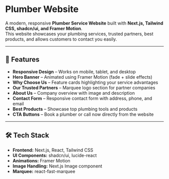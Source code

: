 # Plumber Website

A modern, responsive **Plumber Service Website** built with **Next.js, Tailwind CSS, shadcn/ui, and Framer Motion**.  
This website showcases your plumbing services, trusted partners, best products, and allows customers to contact you easily.

---

## 🌟 Features

- **Responsive Design** – Works on mobile, tablet, and desktop
- **Hero Banner** – Animated using Framer Motion (fade + slide effects)
- **Why Choose Us** – Feature cards highlighting your service advantages
- **Our Trusted Partners** – Marquee logo section for partner companies
- **About Us** – Company overview with image and description
- **Contact Form** – Responsive contact form with address, phone, and email
- **Best Products** – Showcase top plumbing tools and products
- **CTA Buttons** – Book a plumber or call now directly from the website

---

## 🛠 Tech Stack

- **Frontend:** Next.js, React, Tailwind CSS
- **UI Components:** shadcn/ui, lucide-react
- **Animations:** Framer Motion
- **Image Handling:** Next.js Image component
- **Marquee:** react-fast-marquee
